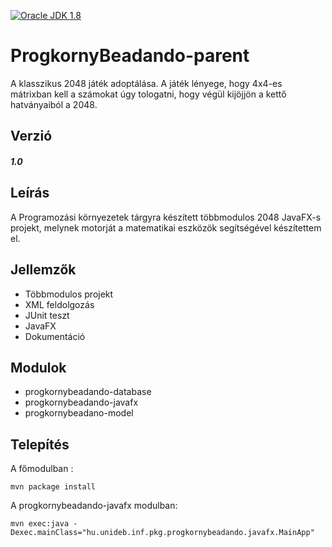 
[![Oracle JDK 1.8](https://img.shields.io/badge/JDK-1.8-blue.svg?style=plastic)](http://www.oracle.com/technetwork/java/javase/downloads/index.html)

ProgkornyBeadando-parent
====
A klasszikus 2048 játék adoptálása. A játék lényege, hogy 4x4-es mátrixban kell a számokat úgy tologatni, hogy végül kijöjjön 
a kettő hatványaiból a 2048.

Verzió
------
##### 1.0

Leírás
------
A Programozási környezetek tárgyra készített többmodulos 2048 JavaFX-s projekt, melynek motorját a matematikai eszközök segítségével készítettem el.

Jellemzők
---------
  - Többmodulos projekt
  - XML feldolgozás
  - JUnit teszt
  - JavaFX
  - Dokumentáció
  
Modulok
-------
 - progkornybeadando-database
 - progkornybeadando-javafx
 - progkornybeadano-model

Telepítés
---------
 A főmodulban  :
 ````
 mvn package install
 ````
 A progkornybeadando-javafx modulban:
  ````
 mvn exec:java -Dexec.mainClass="hu.unideb.inf.pkg.progkornybeadando.javafx.MainApp"
 ````
